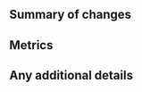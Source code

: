 ## Summary of changes

<!-- Fill out details about the changes in your PR -->

## Metrics

<!-- Provide the console output of the metric results with your changes -->

## Any additional details

<!-- Provide any additional details or test steps so that other can reproduce your results -->
